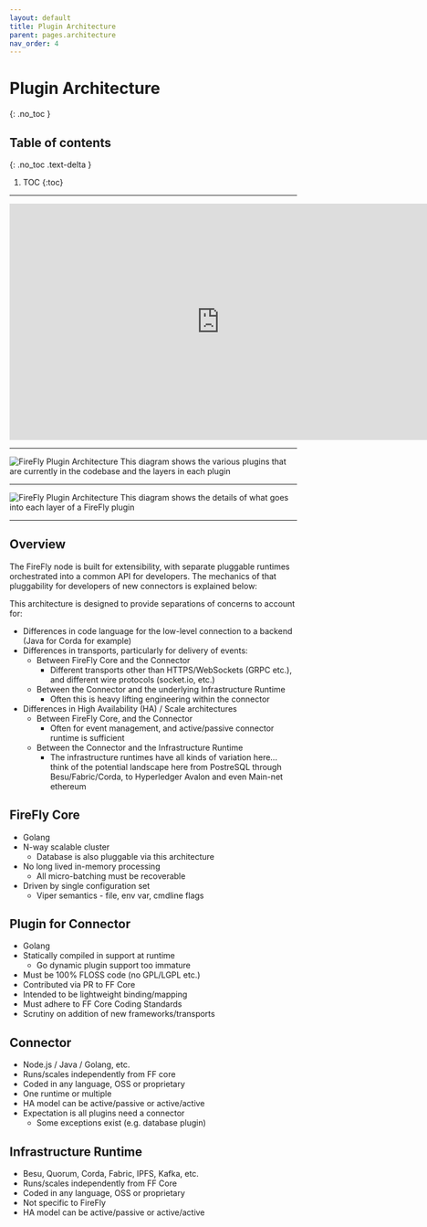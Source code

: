 ```yaml
---
layout: default
title: Plugin Architecture
parent: pages.architecture
nav_order: 4
---
```


# Plugin Architecture
{: .no_toc }

## Table of contents
{: .no_toc .text-delta }

1. TOC
{:toc}

---

<iframe width="736" height="414" src="https://www.youtube.com/embed/wkuQjBy_uhg" title="YouTube video player" frameborder="0" allow="accelerometer; autoplay; clipboard-write; encrypted-media; gyroscope; picture-in-picture" allowfullscreen></iframe>

---
![FireFly Plugin Architecture](../images/firefly_plugin_architecture.svg "FireFly Plugin Architecture")
This diagram shows the various plugins that are currently in the codebase and the layers in each plugin

---

![FireFly Plugin Architecture](../images/firefly_plugin_architecture.jpg "FireFly Plugin Architecture")
This diagram shows the details of what goes into each layer of a FireFly plugin

---

## Overview
The FireFly node is built for extensibility, with separate pluggable runtimes orchestrated into a common API for developers.  The mechanics of that 
pluggability for developers of new connectors is explained below:

This architecture is designed to provide separations of concerns to account for:
- Differences in code language for the low-level connection to a backend (Java for Corda for example)
- Differences in transports, particularly for delivery of events:
  - Between FireFly Core and the Connector
    - Different transports other than HTTPS/WebSockets (GRPC etc.), and different wire protocols (socket.io, etc.)
  - Between the Connector and the underlying Infrastructure Runtime
     - Often this is heavy lifting engineering within the connector
- Differences in High Availability (HA) / Scale architectures
   - Between FireFly Core, and the Connector
     - Often for event management, and active/passive connector runtime is sufficient
   - Between the Connector and the Infrastructure Runtime
     - The infrastructure runtimes have all kinds of variation here... think of the potential landscape here from PostreSQL through Besu/Fabric/Corda, to Hyperledger Avalon and even Main-net ethereum

## FireFly Core

- Golang
- N-way scalable cluster
  - Database is also pluggable via this architecture
- No long lived in-memory processing
  - All micro-batching must be recoverable
- Driven by single configuration set
  - Viper semantics - file, env var, cmdline flags

## Plugin for Connector

- Golang
- Statically compiled in support at runtime
  - Go dynamic plugin support too immature
- Must be 100% FLOSS code (no GPL/LGPL etc.)
- Contributed via PR to FF Core
- Intended to be lightweight binding/mapping
- Must adhere to FF Core Coding Standards
- Scrutiny on addition of new frameworks/transports

## Connector

- Node.js / Java / Golang, etc.
- Runs/scales independently from FF core
- Coded in any language, OSS or proprietary
- One runtime or multiple
- HA model can be active/passive or active/active
- Expectation is all plugins need a connector
  - Some exceptions exist (e.g. database plugin)

## Infrastructure Runtime

- Besu, Quorum, Corda, Fabric, IPFS, Kafka, etc.
- Runs/scales independently from FF Core 
- Coded in any language, OSS or proprietary 
- Not specific to FireFly
- HA model can be active/passive or active/active
